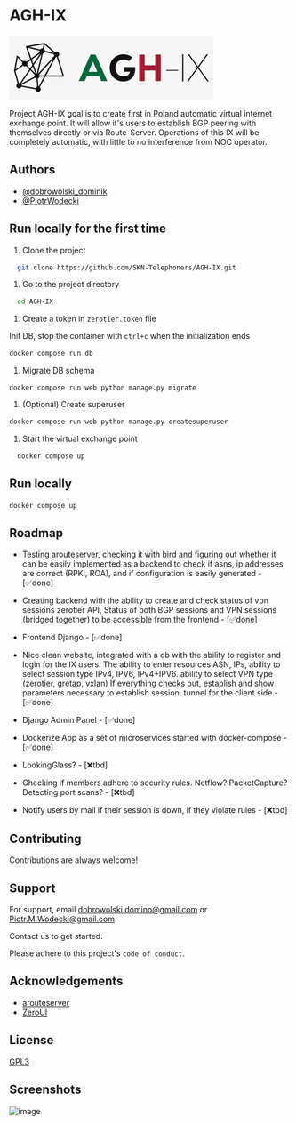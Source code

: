 # AGH-IX

![Logo](https://raw.githubusercontent.com/ddominet/METIS-cluster/master/85414462_pazzddezd_logo.png)

Project AGH-IX goal is to create first in Poland automatic virtual internet exchange point. It will allow it's users to establish BGP peering with themselves directly or via Route-Server. Operations of this IX will be completely automatic, with little to no interference from NOC operator.

## Authors

- [@dobrowolski_dominik](https://github.com/ddominet)
- [@PiotrWodecki](https://github.com/PiotrWodecki)

## Run locally for the first time

1. Clone the project

```bash
  git clone https://github.com/SKN-Telephoners/AGH-IX.git
```

1. Go to the project directory

```bash
  cd AGH-IX
```

1. Create a token in `zerotier.token` file

Init DB, stop the container with `ctrl+c` when the initialization ends
```bash
docker compose run db
```

1. Migrate DB schema
```
docker compose run web python manage.py migrate
```

1. (Optional) Create superuser
```bash
docker compose run web python manage.py createsuperuser
```

1. Start the virtual exchange point
```bash  
  docker compose up
```

## Run locally
```bash
docker compose up
```

## Roadmap

- Testing arouteserver, checking it with bird and figuring out whether it can be easily implemented as a backend to check if asns, ip addresses are correct (RPKI, ROA), and if configuration is easily generated - [✅done]

- Creating backend with the ability to create and check status of vpn sessions zerotier API, Status of both BGP sessions and VPN sessions (bridged together) to be accessible from the frontend - [✅done]
- Frontend Django - [✅done]
- Nice clean website, integrated with a db with the ability to register and login for the IX users. The ability to enter resources ASN, IPs, ability to select session type IPv4, IPV6, IPv4+IPV6. ability to select VPN type (zerotier, gretap, vxlan) If everything checks out, establish and show parameters necessary to establish session, tunnel for the client side.- [✅done]

- Django Admin Panel - [✅done]

- Dockerize App as a set of microservices started with docker-compose - [✅done]

- LookingGlass? - [❌tbd]

- Checking if members adhere to security rules. Netflow? PacketCapture? Detecting port scans? - [❌tbd]

- Notify users by mail if their session is down, if they violate rules - [❌tbd]

## Contributing

Contributions are always welcome!

## Support

For support, email dobrowolski.domino@gmail.com or Piotr.M.Wodecki@gmail.com.

Contact us to get started.

Please adhere to this project's `code of conduct`.

## Acknowledgements

 - [arouteserver](https://github.com/pierky/arouteserver)
 - [ZeroUI](https://github.com/dec0dOS/zero-ui)

## License

[GPL3](https://www.gnu.org/licenses/gpl-3.0.txt)

## Screenshots

![image](https://user-images.githubusercontent.com/44680063/169712695-70326768-c74d-48f6-81e2-3ac5cbe06bba.png)
